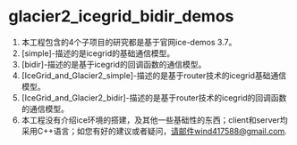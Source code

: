 # glacier2_icegrid_bidir_demos
1. 本工程包含的4个子项目的研究都是基于官网ice-demos 3.7。
2. [simple]-描述的是icegrid的基础通信模型。
3. [bidir]-描述的是基于icegrid的回调函数的通信模型。
4. [IceGrid_and_Glacier2_simple]-描述的是基于router技术的icegrid基础通信模型。
5. [IceGrid_and_Glacier2_bidir]-描述的是基于router技术的icegrid的回调函数的通信模型。
6. 本工程没有介绍ice环境的搭建，及其他一些基础性的东西；client和server均采用C++语言；如您有好的建议或者疑问，请邮件wind417588@gmail.com.
